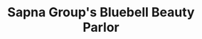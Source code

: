 ---
title: "Sapna Group's Bluebell Beauty Parlor"
url: /karachi/sapna-groups-bluebell-beauty-parlor/
shop: beauty
---